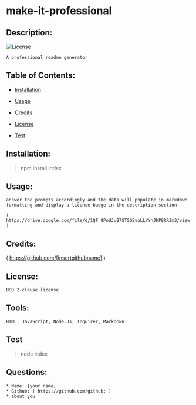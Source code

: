 # make-it-professional
## Description:

  [![License](https://img.shields.io/badge/License-BSD%202--Clause-orange.svg)](https://opensource.org/licenses/BSD-2-Clause)
  
    A professional readme generator 

  ## Table of Contents:
  
  * [Installation](#Installation)
    
  
  * [Usage](#Usage)
    
  
  * [Credits](#Credits)
    
  
  * [License](#License)
    
  
  * [Test](#Test)
    
  

  ## Installation:
  > npm install index

  ## Usage:
    answer the prompts accordingly and the data will populate in markdown formatting and display a license badge in the description section
    
    ( https://drive.google.com/file/d/1QF_9PoUJuB7STSGEvoLLYYhJhP8RRJm3/view )

  ## Credits:
  ( https://github.com/[insertgithubname] )

  ## License:
    BSD 2-clause license
    
  ## Tools:
    HTML, JavaScript, Node.Js, Inquirer, Markdown

  ## Test
  > node index

  ## Questions: 
    * Name: [your name]
    * Github: ( https://github.com/github; )
    * about you

  
